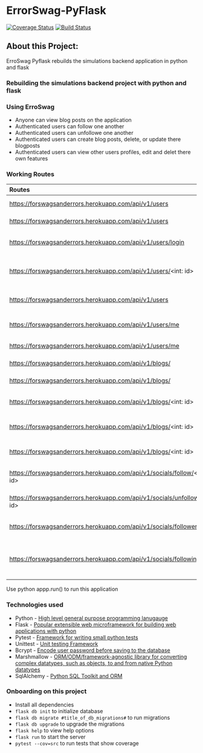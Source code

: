 # ErrorSwag-PyFlask

[![Coverage Status](https://coveralls.io/repos/github/tolumide-ng/ErrorSwag-PyFlask/badge.svg?branch=staging)](https://coveralls.io/github/tolumide-ng/ErrorSwag-PyFlask?branch=staging) [![Build Status](https://travis-ci.com/tolumide-ng/ErrorSwag-PyFlask.svg?branch=staging)](https://travis-ci.com/tolumide-ng/ErrorSwag-PyFlask)

## About this Project:

ErroSwag Pyflask rebuilds the simulations backend application in python and flask

### Rebuilding the simulations backend project with python and flask

### Using ErroSwag

- Anyone can view blog posts on the application
- Authenticated users can follow one another
- Authenticated users can unfollowe one another
- Authenticated users can create blog posts, delete, or update there blogposts
- Authenticated users can view other users profiles, edit and delet there own features

### Working Routes

| Routes                                                                    | Purpose                            | Method |
| :------------------------------------------------------------------------ | :--------------------------------- | :----: |
| https://forswagsanderrors.herokuapp.com/api/v1/users                      | Singup on Errorswag                |  POST  |
| https://forswagsanderrors.herokuapp.com/api/v1/users                      | Get all users                      |  GET   |
| https://forswagsanderrors.herokuapp.com/api/v1/users/login                | Login to the application           |  POST  |
| https://forswagsanderrors.herokuapp.com/api/v1/users/<int: id>            | View secific user profile          |  GET   |
| https://forswagsanderrors.herokuapp.com/api/v1/users                      | Update your profile                |  PUT   |
| https://forswagsanderrors.herokuapp.com/api/v1/users/me                   | Delete your profile                | DELETE |
| https://forswagsanderrors.herokuapp.com/api/v1/users/me                   | View your profile                  |  GET   |
| https://forswagsanderrors.herokuapp.com/api/v1/blogs/                     | Create a blogpost                  |  POST  |
| https://forswagsanderrors.herokuapp.com/api/v1/blogs/                     | View all blogposts                 |  GET   |
| https://forswagsanderrors.herokuapp.com/api/v1/blogs/<int: id>            | View a specific blog post          |  GET   |
| https://forswagsanderrors.herokuapp.com/api/v1/blogs/<int: id>            | Edit a specfic blogpost            |  PUT   |
| https://forswagsanderrors.herokuapp.com/api/v1/blogs/<int: id>            | Delete a specific blogpost         | DELETE |
| https://forswagsanderrors.herokuapp.com/api/v1/socials/follow/<int: id>   | Follow a specific user             |  POST  |
| https://forswagsanderrors.herokuapp.com/api/v1/socials/unfollow/<int: id> | Unfollow a specific user           | DELETE |
| https://forswagsanderrors.herokuapp.com/api/v1/socials/followers          | View all your followers            |  GET   |
| https://forswagsanderrors.herokuapp.com/api/v1/socials/followings         | View users users you are following |  GET   |

Use python appp.run() to run this application

### Technologies used

- Python - [High level general purpose programming lanugauge](https://www.python.org/)
- Flask - [Popular extensible web microframework for building web applications with python](https://www.fullstackpython.com/flask.html)
- Pytest - [Framework for writing small python tests](https://docs.pytest.org/en/latest/)
- Unittest - [Unit testing Framework](https://docs.python.org/3/library/unittest.html)
- Bcrypt - [Encode user password before saving to the database](https://flask-bcrypt.readthedocs.io/en/latest/)
- Marshmallow - [ORM/ODM/framework-agnostic library for converting complex datatypes, such as objects, to and from native Python datatypes](https://marshmallow.readthedocs.io/en/stable/)
- SqlAlchemy - [Python SQL Toolkit and ORM](https://www.sqlalchemy.org/)

### Onboarding on this project

- Install all dependencies
- `flask db init` to initialize database
- `flask db migrate #title_of_db_migrations#` to run migrations
- `flask db upgrade` to upgrade the migrations
- `flask help` to view help options
- `flask run` to start the server
- `pytest --cov=src` to run tests that show coverage
